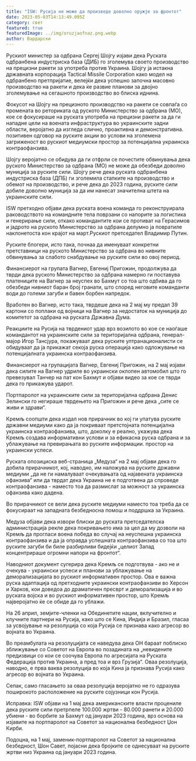 ```yaml
---
title: "ISW: Русија не може да произведе доволно оружје за фронтот"
date: 2023-05-03T14:13:49.095Z
category: свет
featured: true
featuredImage: ../img/oruzjaofnaz.png.webp
author: Вардарски
---
```


Рускиот министер за одбрана Сергеј Шојгу изјави дека Руската одбранбена индустриска база (ДИБ) го зголемува своето производство на прецизни ракети за употреба против Украина. Шојгу ја истакна државната корпорација Tactical Missile Corporation како модел на одбранбено претпријатие, велејќи дека успешно започна масовно производство на ракети и дека ќе развие планови за двојно зголемување на сегашното производство во блиска иднина.

Фокусот на Шојгу на прецизното производство на ракети се совпаѓа со промената во реториката од руското Министерство за одбрана (МО), кое се фокусираше на руската употреба на прецизни ракети за да ги нападне цели на воената инфраструктура во украинските задни области, веројатно да изгледа слично, проактивна и демонстративна. позитивен одговор на руските акции во услови на зголемена загриженост во рускиот медиумски простор за потенцијална украинска контраофанзива.

Шојгу веројатно се обидува да ги отфрли се почестите обвинувања дека руското Министерство за одбрана (МО) не може да обезбеди доволно муниција за руските сили. Шојгу рече дека руската одбранбена индустриска база (ДПБ) ги зголемила стапките на производство и обемот на производство, и рече дека до 2023 година, руските сили добиле доволно муниција за да им нанесат значителна штета на украинските сили.

ISW претходно објави дека руската воена команда го реконструирала раководството на командните тела поврзани со напорите за логистика и генерирање сили, откако командантите кои се противат на Герасимов и јадрото на руското Министерство за одбрана делумно ја повратиле наклонетоста кон крајот на март.Рускиот претседател Владимир Путин.

Руските блогери, исто така, почнаа да именуваат конкретни претставници на руското Министерство за одбрана во нивните обвинувања за слабото снабдување на руските сили во овој период.

Финансиерот на групата Вагнер, Евгениј Пригожин, продолжува да тврди дека руското Министерство за одбрана намерно ги поставува платениците на Вагнер за неуспех во Бахмут со тоа што одбива да го обезбеди нивниот баран број гранати, што според неговите команданти води до големи загуби и бавен борбен напредок.

Вработен во Вагнер, исто така, тврдеше дека на 2 мај му предал 39 картони со поплаки од војници на Вагнер за недостаток на муниција до комитетот за одбрана на руската Државна Дума.

Реакциите на Русија на тврдениот удар врз возилото во кое се наоѓаше командантот на украинските сили за територијална одбрана, генерал-мајор Игор Тансјура, покажуваат дека руските ултранационалисти се обидуваат да ја прикажат секоја руска операција како одложување на потенцијалната украинска контраофанзива.

Финансиерот на групацијата Вагнер, Евгениј Пригожин, на 2 мај изјави дека силите на Вагнер удриле во украински оклопен автомобил што го превезувал Танчер на пат кон Бахмут и објави видео за кое се тврди дека го прикажува ударот.

Портпаролот на украинските сили за територијална одбрана Денис Зелински го негираше тврдењето на Пригожин и рече дека „сите се живи и здрави“.

Кремљ соопшти дека издал нов прирачник во кој ги упатува руските државни медиуми како да ја покриваат претстојната потенцијална украинска контраофанзива, што, доколку е реално, укажува дека Кремљ создава информативни услови и за ефикасна руска одбрана и за ублажување на превирањата во руските информации. простор на украински успеси.

Руската опозициска веб-страница „Медуза“ на 2 мај објави дека го добила прирачникот, кој, наводно, им наложува на руските државни медиуми „да не ги намалуваат очекувањата од најавената украинска офанзива“ или да тврдат дека Украина не е подготвена да спроведе контраофанзива - наместо тоа да размислат за можност за украинска офанзива како дадена.

Во прирачникот се вели дека руските медиуми наместо тоа треба да се фокусираат на западната безбедносна помош и поддршка за Украина.

Медуза објави дека извори блиски до руската претседателска администрација рекле дека покривањето има за цел да му дозволи на Кремљ да прогласи воена победа во случај на неуспешна украинска контраофанзива и да ја оправда успешната контраофанзива со тоа што руските загуби би биле разбирливи бидејќи „целиот Запад концентрираше огромни напори на фронтот“.

Наводниот документ сугерира дека Кремљ се подготвува - ако не и очекува - украински успеси и планови за ублажување на деморализацијата во рускиот информативен простор. Ова е важна руска адаптација од претходните украински контраофанзиви во Херсон и Харков, кои доведоа до драматичен пресврт и деморализација и во руската војска и во рускиот информативен простор, што Кремљ најверојатно ќе се обиде да го ублажи.

На 26 април, земјите-членки на Обединетите нации, вклучително и клучните партнери на Русија, како што се Кина, Индија и Бразил, гласаа за усвојување на резолуција со која Русија се признава како агресор во војната во Украина.

Во преамбулата на резолуцијата се наведува дека ОН бараат поблиско зближување со Советот на Европа во позадината на „невидените предизвици со кои се соочува Европа по агресијата на Руската Федерација против Украина, а пред тоа и врз Грузија“. Оваа резолуција, наводно, е прва ваква резолуција во која Кина ја признава Русија како агресор во војната во Украина.

Сепак, само гласањето за оваа резолуција веројатно не го одразува поширокото расположение на руските сојузници кон Русија.

Исправка: ISW објави на 1 мај дека американските власти процениле дека руските сили претрпеле 100.000 жртви - 80.000 ранети и 20.000 убиени - во борбите за Бахмут од јануари 2023 година, врз основа на изјавите на портпаролот на Советот за национална безбедност Џон Кирби.

Подоцна, на 1 мај, заменик-портпаролот на Советот за национална безбедност, Шон Савет, појасни дека бројките се однесуваат на руските жртви низ Украина од јануари 2023 година.
